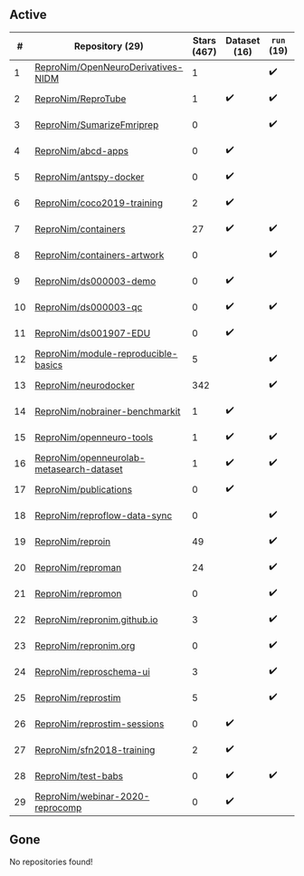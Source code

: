 ## Active
| # | Repository (29) | Stars (467) | Dataset (16) | `run` (19) | `containers-run` (1) | Last Modified |
| --- | --- | --- | --- | --- | --- | --- |
| 1 | [ReproNim/OpenNeuroDerivatives-NIDM](https://github.com/ReproNim/OpenNeuroDerivatives-NIDM) | 1 |  | :heavy_check_mark: |  | 2025-05-19 16:44:57+00:00 |
| 2 | [ReproNim/ReproTube](https://github.com/ReproNim/ReproTube) | 1 | :heavy_check_mark: | :heavy_check_mark: |  | 2024-06-27 03:00:45+00:00 |
| 3 | [ReproNim/SumarizeFmriprep](https://github.com/ReproNim/SumarizeFmriprep) | 0 |  | :heavy_check_mark: |  | 2025-05-19 16:39:13+00:00 |
| 4 | [ReproNim/abcd-apps](https://github.com/ReproNim/abcd-apps) | 0 | :heavy_check_mark: |  |  | 2023-02-13 13:28:51+00:00 |
| 5 | [ReproNim/antspy-docker](https://github.com/ReproNim/antspy-docker) | 0 | :heavy_check_mark: |  |  | 2023-03-23 19:39:35+00:00 |
| 6 | [ReproNim/coco2019-training](https://github.com/ReproNim/coco2019-training) | 2 | :heavy_check_mark: |  |  | 2022-07-06 20:14:58+00:00 |
| 7 | [ReproNim/containers](https://github.com/ReproNim/containers) | 27 | :heavy_check_mark: | :heavy_check_mark: |  | 2025-05-27 10:34:15+00:00 |
| 8 | [ReproNim/containers-artwork](https://github.com/ReproNim/containers-artwork) | 0 |  | :heavy_check_mark: |  | 2023-08-11 18:07:48+00:00 |
| 9 | [ReproNim/ds000003-demo](https://github.com/ReproNim/ds000003-demo) | 0 | :heavy_check_mark: |  |  | 2019-07-18 16:16:52+00:00 |
| 10 | [ReproNim/ds000003-qc](https://github.com/ReproNim/ds000003-qc) | 0 | :heavy_check_mark: | :heavy_check_mark: | :heavy_check_mark: | 2019-08-31 12:40:29+00:00 |
| 11 | [ReproNim/ds001907-EDU](https://github.com/ReproNim/ds001907-EDU) | 0 | :heavy_check_mark: |  |  | 2022-05-13 11:30:14+00:00 |
| 12 | [ReproNim/module-reproducible-basics](https://github.com/ReproNim/module-reproducible-basics) | 5 |  | :heavy_check_mark: |  | 2021-04-28 12:33:17+00:00 |
| 13 | [ReproNim/neurodocker](https://github.com/ReproNim/neurodocker) | 342 |  | :heavy_check_mark: |  | 2025-05-15 00:05:44+00:00 |
| 14 | [ReproNim/nobrainer-benchmarkit](https://github.com/ReproNim/nobrainer-benchmarkit) | 1 | :heavy_check_mark: |  |  | 2022-11-10 18:37:02+00:00 |
| 15 | [ReproNim/openneuro-tools](https://github.com/ReproNim/openneuro-tools) | 1 | :heavy_check_mark: | :heavy_check_mark: |  | 2021-05-13 14:33:57+00:00 |
| 16 | [ReproNim/openneurolab-metasearch-dataset](https://github.com/ReproNim/openneurolab-metasearch-dataset) | 1 | :heavy_check_mark: | :heavy_check_mark: |  | 2018-04-04 00:21:36+00:00 |
| 17 | [ReproNim/publications](https://github.com/ReproNim/publications) | 0 | :heavy_check_mark: |  |  | 2019-06-07 13:46:55+00:00 |
| 18 | [ReproNim/reproflow-data-sync](https://github.com/ReproNim/reproflow-data-sync) | 0 |  | :heavy_check_mark: |  | 2025-05-07 18:00:13+00:00 |
| 19 | [ReproNim/reproin](https://github.com/ReproNim/reproin) | 49 |  | :heavy_check_mark: |  | 2025-05-12 14:40:11+00:00 |
| 20 | [ReproNim/reproman](https://github.com/ReproNim/reproman) | 24 |  | :heavy_check_mark: |  | 2023-06-16 15:45:37+00:00 |
| 21 | [ReproNim/repromon](https://github.com/ReproNim/repromon) | 0 |  | :heavy_check_mark: |  | 2024-04-17 11:21:48+00:00 |
| 22 | [ReproNim/repronim.github.io](https://github.com/ReproNim/repronim.github.io) | 3 |  | :heavy_check_mark: |  | 2025-04-08 14:11:24+00:00 |
| 23 | [ReproNim/repronim.org](https://github.com/ReproNim/repronim.org) | 0 |  | :heavy_check_mark: |  | 2025-05-25 22:28:38+00:00 |
| 24 | [ReproNim/reproschema-ui](https://github.com/ReproNim/reproschema-ui) | 3 |  | :heavy_check_mark: |  | 2025-02-22 18:26:50+00:00 |
| 25 | [ReproNim/reprostim](https://github.com/ReproNim/reprostim) | 5 |  | :heavy_check_mark: |  | 2025-05-16 14:24:07+00:00 |
| 26 | [ReproNim/reprostim-sessions](https://github.com/ReproNim/reprostim-sessions) | 0 | :heavy_check_mark: |  |  | 2023-03-09 15:02:51+00:00 |
| 27 | [ReproNim/sfn2018-training](https://github.com/ReproNim/sfn2018-training) | 2 | :heavy_check_mark: |  |  | 2022-07-06 20:14:08+00:00 |
| 28 | [ReproNim/test-babs](https://github.com/ReproNim/test-babs) | 0 | :heavy_check_mark: | :heavy_check_mark: |  | 2023-12-08 20:39:43+00:00 |
| 29 | [ReproNim/webinar-2020-reprocomp](https://github.com/ReproNim/webinar-2020-reprocomp) | 0 | :heavy_check_mark: |  |  | 2020-12-04 18:51:46+00:00 |

## Gone
No repositories found!
